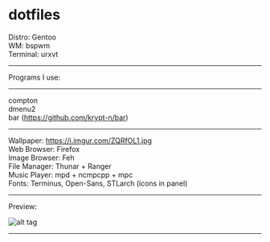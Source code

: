 # dotfiles

Distro: Gentoo  
WM: bspwm  
Terminal: urxvt 

-------------  
Programs I use:  

------------- 
  compton  
  dmenu2  
  bar (https://github.com/krypt-n/bar)  
  
-------------   
Wallpaper: https://i.imgur.com/ZQRfOL1.jpg  
Web Browser: Firefox  
Image Browser: Feh  
File Manager: Thunar + Ranger  
Music Player: mpd + ncmpcpp + mpc  
Fonts: Terminus, Open-Sans, STLarch (icons in panel)  

-------------  

Preview:  

![alt tag](https://i.imgur.com/Hx56oOt.png)  


-------------

